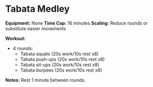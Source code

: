 # Tabata Medley

**Equipment:** None
**Time Cap:** 16 minutes
**Scaling:** Reduce rounds or substitute easier movements

**Workout:**
- 4 rounds:
  - Tabata squats (20s work/10s rest x8)
  - Tabata push-ups (20s work/10s rest x8)
  - Tabata sit-ups (20s work/10s rest x8)
  - Tabata burpees (20s work/10s rest x8)

**Notes:**
Rest 1 minute between rounds.
